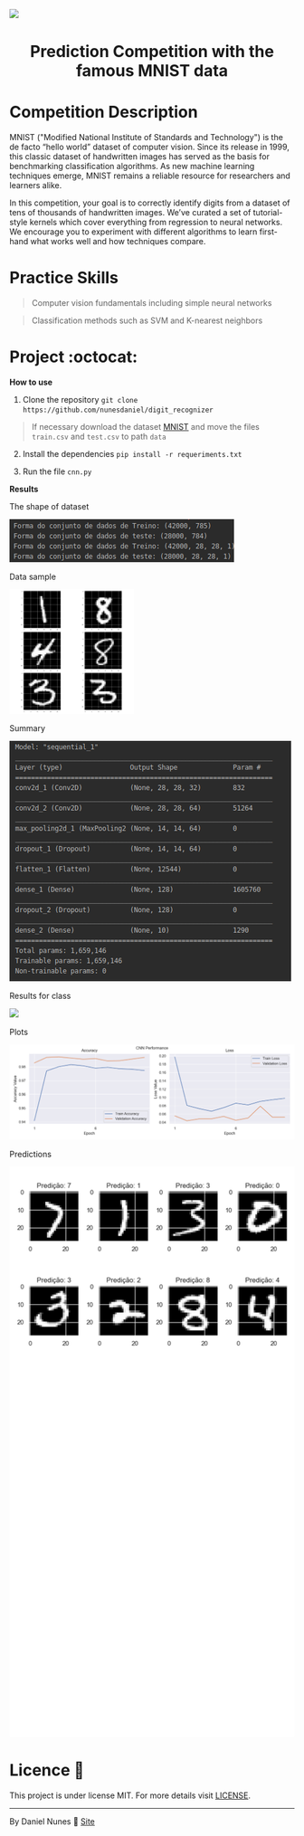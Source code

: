 <a align="center">![](https://miro.medium.com/max/3512/1*PL2MouBUHmKuA-kCjU306g.gif)</a>

<h1 align="center">Prediction Competition with the famous MNIST data</h1>

Competition Description
==============

MNIST ("Modified National Institute of Standards and Technology") is the de facto “hello world” dataset of computer vision. Since its release in 1999, this classic dataset of handwritten images has served as the basis for benchmarking classification algorithms. As new machine learning techniques emerge, MNIST remains a reliable resource for researchers and learners alike.

In this competition, your goal is to correctly identify digits from a dataset of tens of thousands of handwritten images. We’ve curated a set of tutorial-style kernels which cover everything from regression to neural networks. We encourage you to experiment with different algorithms to learn first-hand what works well and how techniques compare.

Practice Skills
=========

>Computer vision fundamentals including simple neural networks

>Classification methods such as SVM and K-nearest neighbors


Project   :octocat:
========

**How to use**

1. Clone the repository `git clone https://github.com/nunesdaniel/digit_recognizer`

>If necessary download the dataset [MNIST](https://www.kaggle.com/c/digit-recognizer/data) and move the files `train.csv` and `test.csv` to path `data`

2. Install the dependencies `pip install -r requeriments.txt`

3. Run the file `cnn.py`

**Results**

The shape of dataset

![](classes.png)

Data sample

<img width="220" height="220" src="manual.png"></img>

Summary

![](sumario.png)

Results for class

![](https://raw.githubusercontent.com/nunesdaniel/digit_recognizer/master/historico%20de%20epocas.png)

Plots

<img width="920" src="plots.png"></img>

Predictions

![](predicoes.png)

Licence  :page_facing_up:
=======

This project is under license MIT. For more details visit [LICENSE](LICENSE.md).

---

By Daniel Nunes :wave: [Site](https://github.com/nunesdaniel)
